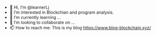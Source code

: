 - 👋 Hi, I’m @learnerLj
- 👀 I’m interested in Blockchian and program analysis.
- 🌱 I’m currently learning ...
- 💞️ I’m looking to collaborate on ...
- 📫 How to reach me: This is my blog https://www.blog-blockchain.xyz/

<!---
learnerLj/learnerLj is a ✨ special ✨ repository because its `README.md` (this file) appears on your GitHub profile.
You can click the Preview link to take a look at your changes.
--->
